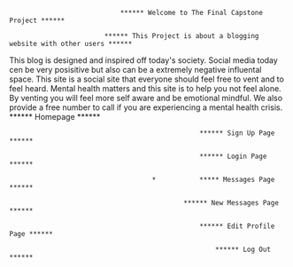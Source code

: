                                 ****** Welcome to The Final Capstone Project ******

                            ****** This Project is about a blogging website with other users ******
This blog is designed and inspired off today's society. Social media today cen be very posisitive but also can be a extremely negative influental space. This site is a social site that everyone should feel free to vent and to feel heard. Mental health matters and this site is to help you not feel alone. By venting you will feel more self aware and be emotional mindful. We also provide a free number to call if you are experiencing a mental health crisis. 
                                                    ****** Homepage ******

                                                    ****** Sign Up Page ******

                                                    ****** Login Page ******

                                        *           ***** Messages Page ******

                                                ****** New Messages Page ******

                                                    ****** Edit Profile Page ******

                                                        ****** Log Out ******



